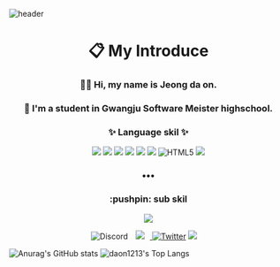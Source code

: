 ![header](https://capsule-render.vercel.app/api?type=waving&color=gradient&height=250&section=header&text=Jeongdaon&fontSize=70)

<h1 align="center"> 📋 My Introduce</h1>
<h3 align="center">  👋🏻 Hi, my name is Jeong da on.
<h3 align="center">  🏫 I'm a student in Gwangju Software Meister highschool.

  
  <h3 align="center">✨ Language skil ✨ </h3>
 <p align="center">

<img src="https://img.shields.io/badge/Android Studio-5FEE9E?style=flat-square&logo=AndroidStudio&logoColor=white"/> 
<img src="https://img.shields.io/badge/Android-5CE75C?style=flat-square&logo=Android&logoColor=white"/> 
<img src="https://img.shields.io/badge/Kotlin-57E9E1?style=flat-square&logo=Kotlin&logoColor=white"/> 
<img src="https://img.shields.io/badge/c-96D5D7?style=flat-square&logo=c&logoColor=white"/></a> 
<img src="https://img.shields.io/badge/python-B0F7FF?style=flat-square&logo=python&logoColor=white"/>
<img src="https://img.shields.io/badge/java-DB7093?style=flat-square&logo=java&logoColor=white"/>
<img alt="HTML5" src="https://img.shields.io/badge/html5-E26C5D.svg?style=flat-square&logo=html5&logoColor=white"/>
  <img src="https://img.shields.io/badge/CSS3-00887A?style=flat-square&logo=CSS3&logoColor=white"/> 
</p>
<h3 align="center">•••</h3>
<h3 align="center"> :pushpin: sub skil </h3>
 <p align="center">

<img src="https://img.shields.io/badge/figma-7B68EE?style=flat-square&logo=figma&logoColor=white"/>                           
<p align="center" align="right">  
<img alt="Discord" src="https://img.shields.io/badge/다온2635-%237289DA.svg?style=for-thebadge&logo=discord&logoColor=white"/>
  <a href="https://www.instagram.com/daon__1213/">
    <img 
        src="http://img.shields.io/badge/-Instagram-black?style=flat&logo=Instagram&link=https://www.instagram.com/daon__1213/"
        style="height : auto; margin-left : 10px; margin-right : 10px;"/>
    <a href="https://www.notion.so/Fxxking-Gsm-Life-bf14018906e543a39f850c8eb49b5281"><img alt="Twitter" src="https://img.shields.io/twitter/url?label=Notion&logo=Notion&style=social&url=https://www.notion.so/Fxxking-Gsm-Life-bf14018906e543a39f850c8eb49b5281"></a>
    <a href="https://hits.seeyoufarm.com"/><img src="https://hits.seeyoufarm.com/api/count/incr/badge.svg?url=https://github.com/daon1213"/></a>
  &nbsp;&nbsp;&nbsp;
  <p align="center" align="right">
    
  ![Anurag's GitHub stats](https://github-readme-stats.vercel.app/api?username=daon1213&&show_icons=true&theme=default)
    ![daon1213's Top Langs](https://github-readme-stats.vercel.app/api/top-langs/?username=daon1213&layout=compact)

<!--
**daon1213/daon1213** is a ✨ _special_ ✨ repository because its `README.md` (this file) appears on your GitHub profile.

Here are some ideas to get you started:

- 🔭 I’m currently working on ...
- 🌱 I’m currently learning ...
- 👯 I’m looking to collaborate on ...
- 🤔 I’m looking for help with ...
- 💬 Ask me about ...
- 📫 How to reach me: ...
- 😄 Pronouns: ...
- ⚡ Fun fact: ...
-->
